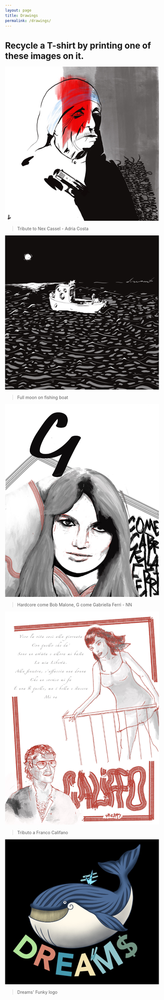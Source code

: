 ```yaml
---
layout: page
title: Drawings
permalink: /drawings/
---
```


# Recycle a T-shirt by printing one of these images on it.

![Nex Cassel](/assets/mt.jpeg)
> Tribute to Nex Cassel - Adria Costa

![Boat](/assets/boat.jpeg)
> Full moon on fishing boat

![Gabriella Ferri](/assets/G.jpeg)
> Hardcore come Bob Malone, G come Gabriella Ferri - NN

![Franco Califano](/assets/califfo.jpeg)
> Tributo a Franco Califano

![Dreams Whale](/assets/dreams_whale.jpeg)
> Dreams' Funky logo

